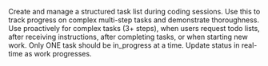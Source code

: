 Create and manage a structured task list during coding sessions. Use this to track progress on complex multi-step tasks and demonstrate thoroughness. Use proactively for complex tasks (3+ steps), when users request todo lists, after receiving instructions, after completing tasks, or when starting new work. Only ONE task should be in_progress at a time. Update status in real-time as work progresses.